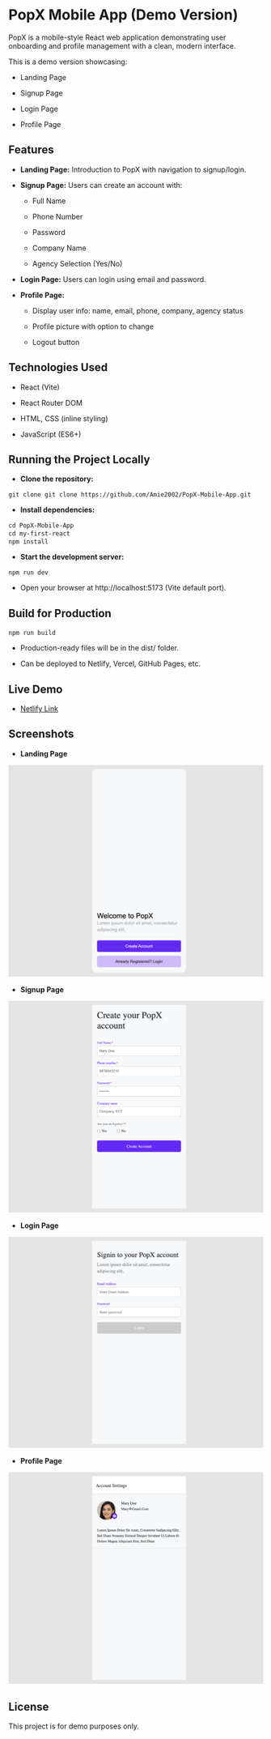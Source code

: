 # PopX Mobile App (Demo Version)

PopX is a mobile-style React web application demonstrating user onboarding and profile management with a clean, modern interface.

This is a demo version showcasing:

- Landing Page

- Signup Page

- Login Page

- Profile Page

## Features

- **Landing Page:** Introduction to PopX with navigation to signup/login.
- **Signup Page:** Users can create an account with:

    - Full Name

    - Phone Number

    - Password

    - Company Name

    - Agency Selection (Yes/No)

- **Login Page:** Users can login using email and password.

- **Profile Page:**

    - Display user info: name, email, phone, company, agency status

    - Profile picture with option to change

    - Logout button
## Technologies Used

- React (Vite)

- React Router DOM

- HTML, CSS (inline styling)

- JavaScript (ES6+)
## Running the Project Locally

- **Clone the repository:** 
```
git clone git clone https://github.com/Amie2002/PopX-Mobile-App.git
```
- **Install dependencies:**
```
cd PopX-Mobile-App
cd my-first-react
npm install
```
- **Start the development server:** 
```
npm run dev
```
- Open your browser at http://localhost:5173 (Vite default port).
## Build for Production
```
npm run build
```
- Production-ready files will be in the dist/ folder.

- Can be deployed to Netlify, Vercel, GitHub Pages, etc.
## Live Demo

- [Netlify Link](https://68ab448be9665c01722ffab1--popx-mobileapp.netlify.app)
## Screenshots

- **Landing Page**

![Landing Page](img/img1.png)

- **Signup Page**

![Signup Page](img/img2.png)

- **Login Page**

![Login Page](img/img3.png)

- **Profile Page**

![Profile Page](img/img4.png)

## License

This project is for demo purposes only.

